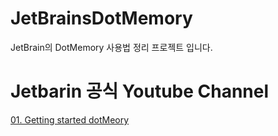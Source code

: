 # JetBrainsDotMemory
JetBrain의 DotMemory 사용법 정리 프로젝트 입니다.

# Jetbarin 공식 Youtube Channel
[01. Getting started dotMeory](https://www.youtube.com/watch?v=6Tmcx6cTExg&list=PLQ176FUIyIUbEfA-XkqEBBNaU28RvtWEL)
